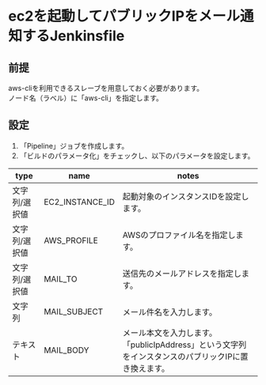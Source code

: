 # ec2を起動してパブリックIPをメール通知するJenkinsfile

## 前提

aws-cliを利用できるスレーブを用意しておく必要があります。  
ノード名（ラベル）に「aws-cli」を指定します。  

## 設定

1. 「Pipeline」ジョブを作成します。
2. 「ビルドのパラメータ化」をチェックし、以下のパラメータを設定します。

|type|name|notes|
|----|----|-----|
|文字列/選択値|EC2_INSTANCE_ID|起動対象のインスタンスIDを設定します。|
|文字列/選択値|AWS_PROFILE|AWSのプロファイル名を指定します。|
|文字列/選択値|MAIL_TO|送信先のメールアドレスを指定します。|
|文字列|MAIL_SUBJECT|メール件名を入力します。|
|テキスト|MAIL_BODY|メール本文を入力します。「publicIpAddress」という文字列をインスタンスのパブリックIPに置き換えます。|
